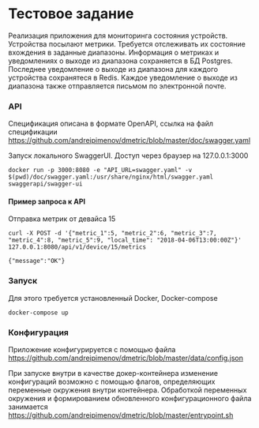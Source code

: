 # Тестовое задание

Реализация приложения для мониторинга состояния устройств. Устройства посылают метрики. Требуется отслеживать их состояние вхождения в заданные диапазоны.
Информация о метриках и уведомлениях о выходе из диапазона сохраняется в БД Postgres.
Последнее уведомление о выходе из диапазона для каждого устройства сохранятеся в Redis.
Каждое уведомление о выходе из диапазона также отправляется письмом по электронной почте.

### API

Спецификация описана в формате OpenAPI, ссылка на файл спецификации <https://github.com/andreipimenov/dmetric/blob/master/doc/swagger.yaml>

Запуск локального SwaggerUI. Доступ через браузер на 127.0.0.1:3000
```
docker run -p 3000:8080 -e "API_URL=swagger.yaml" -v $(pwd)/doc/swagger.yaml:/usr/share/nginx/html/swagger.yaml swaggerapi/swagger-ui
```

#### Пример запроса к API
Отправка метрик от девайса 15
```
curl -X POST -d '{"metric_1":5, "metric_2":6, "metric_3":7, "metric_4":8, "metric_5":9, "local_time": "2018-04-06T13:00:00Z"}' 127.0.0.1:8080/api/v1/device/15/metrics

{"message":"OK"}
```

### Запуск

Для этого требуется установленный Docker, Docker-compose

```
docker-compose up
```

### Конфигурация

Приложение конфигурируется с помощью файла <https://github.com/andreipimenov/dmetric/blob/master/data/config.json>

При запуске внутри в качестве докер-контейнера изменение конфигураций возможно с помощью флагов, определяющих переменные окружения внутри контейнера. Обработкой переменных окружения и формированием обновленного конфигурационного файла занимается <https://github.com/andreipimenov/dmetric/blob/master/entrypoint.sh>